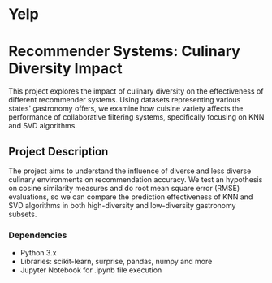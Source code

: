 # Yelp

# Recommender Systems: Culinary Diversity Impact

This project explores the impact of culinary diversity on the effectiveness of different recommender systems. Using datasets representing various states' gastronomy offers, we examine how cuisine variety affects the performance of collaborative filtering systems, specifically focusing on KNN and SVD algorithms.

## Project Description

The project aims to understand the influence of diverse and less diverse culinary environments on recommendation accuracy. We test an hypothesis on cosine similarity measures and do root mean square error (RMSE) evaluations, so we can compare the prediction effectiveness of KNN and SVD algorithms in both high-diversity and low-diversity gastronomy subsets.

### Dependencies

- Python 3.x
- Libraries: scikit-learn, surprise, pandas, numpy and more
- Jupyter Notebook for .ipynb file execution

